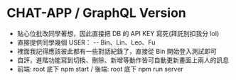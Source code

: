 # CHAT-APP / GraphQL Version

- 貼心位批改同學著想，因此直接把 DB 的 API KEY 寫死(拜託別扣我分 lol)
- 直接提供同學幾個 USER：
  -- Bin、Lin、Leo、Fu
- 裡面我記得應該彼此都有一些對話紀錄了，直接從 Bin 開始登入測試即可
- 自評，進階功能寫到切換、刪除、新增等動作皆可自動更新畫面上兩人的訊息
- 前端: root 底下 npm start / 後端: root 底下 npm run server

